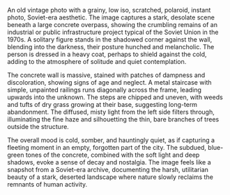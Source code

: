 An old vintage photo with a grainy, low iso, scratched, polaroid, instant photo, Soviet-era aesthetic. The image captures a stark, desolate scene beneath a large concrete overpass, showing the crumbling remains of an industrial or public infrastructure project typical of the Soviet Union in the 1970s. A solitary figure stands in the shadowed corner against the wall, blending into the darkness, their posture hunched and melancholic. The person is dressed in a heavy coat, perhaps to shield against the cold, adding to the atmosphere of solitude and quiet contemplation.

The concrete wall is massive, stained with patches of dampness and discoloration, showing signs of age and neglect. A metal staircase with simple, unpainted railings runs diagonally across the frame, leading upwards into the unknown. The steps are chipped and uneven, with weeds and tufts of dry grass growing at their base, suggesting long-term abandonment. The diffused, misty light from the left side filters through, illuminating the fine haze and silhouetting the thin, bare branches of trees outside the structure.

The overall mood is cold, somber, and hauntingly quiet, as if capturing a fleeting moment in an empty, forgotten part of the city. The subdued, blue-green tones of the concrete, combined with the soft light and deep shadows, evoke a sense of decay and nostalgia. The image feels like a snapshot from a Soviet-era archive, documenting the harsh, utilitarian beauty of a stark, deserted landscape where nature slowly reclaims the remnants of human activity.